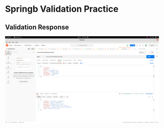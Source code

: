 # Springb Validation Practice

## Validation Response
![Validation Response](https://github.com/oscngl/spring-validation-practice/blob/master/Screenshot/validation%20response.png?raw=true)
